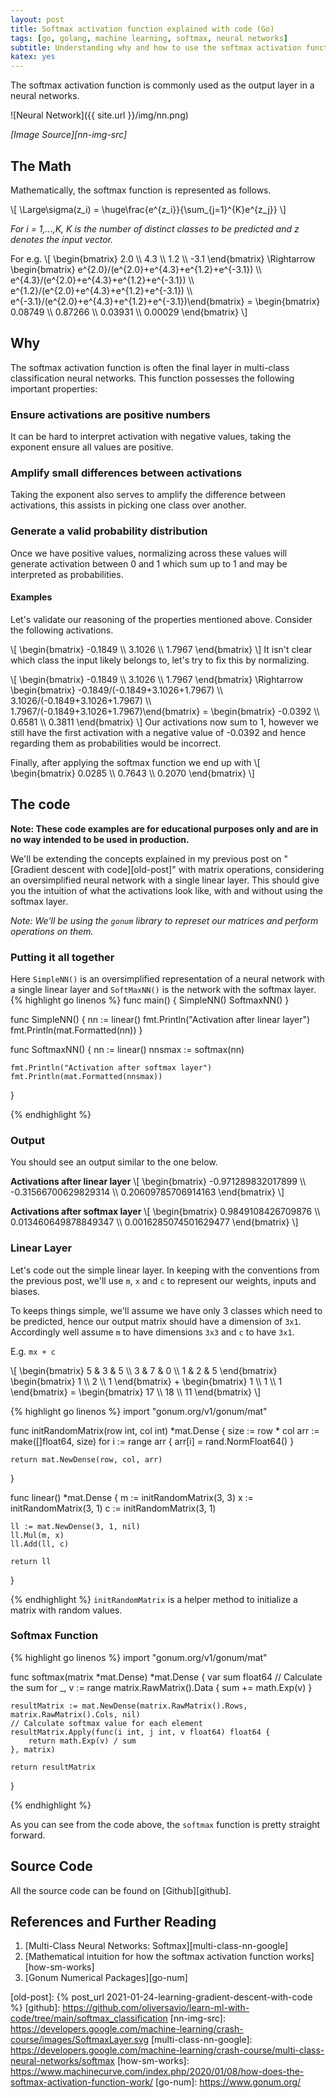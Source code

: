 ```yaml
---
layout: post
title: Softmax activation function explained with code (Go)
tags: [go, golang, machine learning, softmax, neural networks]
subtitle: Understanding why and how to use the softmax activation function
katex: yes
--- 
```


The softmax activation function is commonly used as the output layer in a neural networks.

![Neural Network]({{ site.url }}/img/nn.png)

_[Image Source][nn-img-src]_

## The Math
Mathematically, the softmax function is represented as follows.

\\[
 \Large\sigma(z_i) = \huge\frac{e^{z_i}}{\sum_{j=1}^{K}e^{z_j}} 
\\]

*For i = 1,...,K, K is the number of distinct classes to be predicted and z denotes the input vector.*

For e.g.
\\[
    \begin{bmatrix} 2.0 \\\ 4.3 \\\ 1.2 \\\ -3.1 \end{bmatrix}
    \Rightarrow
    \begin{bmatrix} e^{2.0}/(e^{2.0}+e^{4.3}+e^{1.2}+e^{-3.1}) \\\ e^{4.3}/(e^{2.0}+e^{4.3}+e^{1.2}+e^{-3.1}) \\\ e^{1.2}/(e^{2.0}+e^{4.3}+e^{1.2}+e^{-3.1}) \\\ e^{-3.1}/(e^{2.0}+e^{4.3}+e^{1.2}+e^{-3.1})\end{bmatrix}
    =
    \begin{bmatrix} 0.08749 \\\ 0.87266 \\\ 0.03931 \\\ 0.00029 \end{bmatrix}
\\]


## Why
The softmax activation function is often the final layer in multi-class classification neural networks. 
This function possesses the following important properties:
### Ensure activations are positive numbers
It can be hard to interpret activation with negative values, taking the exponent ensure all values are positive.

### Amplify small differences between activations
Taking the exponent also serves to amplify the difference between activations, this assists in picking one class over another.

### Generate a valid probability distribution
Once we have positive values, normalizing across these values will generate activation between 0 and 1 which sum up to 1 and may be interpreted as probabilities.

#### Examples
Let's validate our reasoning of the properties mentioned above. Consider the
following activations.


\\[
    \begin{bmatrix} -0.1849 \\\ 3.1026 \\\ 1.7967 \end{bmatrix}
\\]
It isn't clear which class the input likely belongs to, let's try to fix this by normalizing.

\\[
    \begin{bmatrix} -0.1849 \\\ 3.1026 \\\ 1.7967 \end{bmatrix}
    \Rightarrow
    \begin{bmatrix} -0.1849/(-0.1849+3.1026+1.7967) \\\ 3.1026/(-0.1849+3.1026+1.7967) \\\ 1.7967/(-0.1849+3.1026+1.7967)\end{bmatrix}
    =
    \begin{bmatrix} -0.0392 \\\ 0.6581 \\\ 0.3811 \end{bmatrix}
\\]
Our activations now sum to 1, however we still have the first activation with a negative value of -0.0392 and hence regarding them as probabilities would be incorrect.

Finally, after applying the softmax function we end up with
\\[
    \begin{bmatrix} 0.0285 \\\ 0.7643 \\\ 0.2070 \end{bmatrix}
\\]

## The code
**Note: These code examples are for educational purposes only and are in no way intended to be used in production.**

We'll be extending the concepts explained in my previous post on "[Gradient descent with code][old-post]" with matrix operations,
considering an oversimplified neural network with a single linear layer. This should give you the intuition 
of what the activations look like, with and without using the softmax layer.


_Note: We'll be using the `gonum` library to represet our matrices and perform operations on them._

### Putting it all together
Here `SimpleNN()` is an oversimplified representation of a neural network with a single linear layer and `SoftMaxNN()` is the network with the softmax layer.
{% highlight go linenos %}
func main() {
	SimpleNN()
	SoftmaxNN()
}

func SimpleNN() {
	nn := linear()
	fmt.Println("Activation after linear layer")
	fmt.Println(mat.Formatted(nn))
}

func SoftmaxNN() {
	nn := linear()
	nnsmax := softmax(nn)

	fmt.Println("Activation after softmax layer")
	fmt.Println(mat.Formatted(nnsmax))
}


{% endhighlight %}

### Output
You should see an output similar to the one below.

__Activations after linear layer__
\\[
    \begin{bmatrix} -0.971289832017899 \\\ -0.31566700629829314 \\\ 0.20609785706914163 \end{bmatrix}
\\]

__Activations after softmax layer__
\\[
    \begin{bmatrix} 0.9849108426709876 \\\ 0.013460649878849347 \\\ 0.0016285074501629477 \end{bmatrix}
\\]
### Linear Layer
Let's code out the simple linear layer. In keeping with the conventions from the previous post, we'll use `m`, `x` and `c` to represent our weights, inputs and biases.

To keeps things simple, we'll assume we have only 3 classes which need to be predicted, hence our output matrix should have a dimension of `3x1`.
Accordingly well assume `m` to have dimensions `3x3` and `c` to have `3x1`.

E.g. `mx + c`

\\[
    \begin{bmatrix} 5 & 3 & 5 \\\ 3 & 7 & 0 \\\ 1 & 2 & 5 \end{bmatrix} \begin{bmatrix} 1 \\\ 2  \\\ 1 \end{bmatrix}
    + \begin{bmatrix} 1 \\\ 1 \\\ 1 \end{bmatrix}
    =
    \begin{bmatrix} 17 \\\ 18  \\\ 11 \end{bmatrix}
\\]


{% highlight go linenos %}
import "gonum.org/v1/gonum/mat"

func initRandomMatrix(row int, col int) *mat.Dense {
    size := row * col
    arr := make([]float64, size)
    for i := range arr {
        arr[i] = rand.NormFloat64()
    }

    return mat.NewDense(row, col, arr)
}

func linear() *mat.Dense {
    m := initRandomMatrix(3, 3)
    x := initRandomMatrix(3, 1)
    c := initRandomMatrix(3, 1)

    ll := mat.NewDense(3, 1, nil)
    ll.Mul(m, x)
    ll.Add(ll, c)
    
    return ll
}

{% endhighlight %}
`initRandomMatrix` is a helper method to initialize a matrix with random values.

### Softmax Function

{% highlight go linenos %}
import "gonum.org/v1/gonum/mat"

func softmax(matrix *mat.Dense) *mat.Dense {
    var sum float64
    // Calculate the sum
    for _, v := range matrix.RawMatrix().Data {
	    sum += math.Exp(v)
    }

    resultMatrix := mat.NewDense(matrix.RawMatrix().Rows, matrix.RawMatrix().Cols, nil)
    // Calculate softmax value for each element
    resultMatrix.Apply(func(i int, j int, v float64) float64 {
	    return math.Exp(v) / sum
    }, matrix)

    return resultMatrix
}

{% endhighlight %}

As you can see from the code above, the `softmax` function is pretty straight forward.


## Source Code
All the source code can be found on [Github][github].

## References and Further Reading
1. [Multi-Class Neural Networks: Softmax][multi-class-nn-google]
2. [Mathematical intuition for how the softmax activation function works][how-sm-works]
3. [Gonum Numerical Packages][go-num]

[old-post]: {% post_url 2021-01-24-learning-gradient-descent-with-code %}
[github]: https://github.com/oliversavio/learn-ml-with-code/tree/main/softmax_classification
[nn-img-src]: https://developers.google.com/machine-learning/crash-course/images/SoftmaxLayer.svg 
[multi-class-nn-google]: https://developers.google.com/machine-learning/crash-course/multi-class-neural-networks/softmax
[how-sm-works]: https://www.machinecurve.com/index.php/2020/01/08/how-does-the-softmax-activation-function-work/
[go-num]: https://www.gonum.org/
